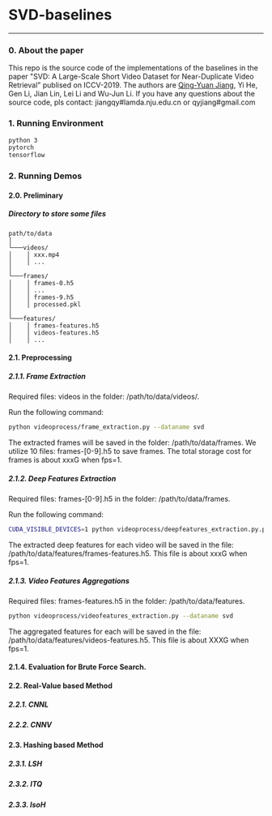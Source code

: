 # SVD-baselines
---

### 0. About the paper

This repo is the source code of the implementations of the baselines in the paper "SVD: A Large-Scale Short Video Dataset for Near-Duplicate Video Retrieval" publised on ICCV-2019. The authors are [Qing-Yuan Jiang](http://lamda.nju.edu.cn/jiangqy), Yi He, Gen Li, Jian Lin, Lei Li and Wu-Jun Li. If you have any questions about the source code, pls contact: jiangqy#lamda.nju.edu.cn or qyjiang#gmail.com

### 1. Running Environment
```bash
python 3
pytorch
tensorflow
```

### 2. Running Demos
#### 2.0. Preliminary
##### Directory to store some files
```
path/to/data
│
└───videos/
│    │ xxx.mp4
│    │ ...
│
└───frames/
│    │ frames-0.h5
│    │ ...
│    │ frames-9.h5
│    │ processed.pkl
│
└───features/
│    │ frames-features.h5
│    │ videos-features.h5
│    │ ...
```

#### 2.1. Preprocessing
##### 2.1.1. Frame Extraction
Required files: videos in the folder: /path/to/data/videos/.

Run the following command:
```bash
python videoprocess/frame_extraction.py --dataname svd
```
The extracted frames will be saved in the folder: /path/to/data/frames. We utilize 10 files: frames-[0-9].h5 to save frames. The total storage cost for frames is about xxxG when fps=1.
##### 2.1.2. Deep Features Extraction
Required files: frames-[0-9].h5 in the folder: /path/to/data/frames.

Run the following command:
```bash
CUDA_VISIBLE_DEVICES=1 python videoprocess/deepfeatures_extraction.py.py --dataname svd
```
The extracted deep features for each video will be saved in the file: /path/to/data/features/frames-features.h5. This file is about xxxG when fps=1.
##### 2.1.3. Video Features Aggregations
Required files: frames-features.h5 in the folder: /path/to/data/features.
```bash
python videoprocess/videofeatures_extraction.py --dataname svd
```
The aggregated features for each will be saved in the file: /path/to/data/features/videos-features.h5. This file is about XXXG when fps=1.
#### 2.1.4. Evaluation for Brute Force Search.

#### 2.2. Real-Value based Method
##### 2.2.1. CNNL
##### 2.2.2. CNNV
#### 2.3. Hashing based Method
##### 2.3.1. LSH
##### 2.3.2. ITQ
##### 2.3.3. IsoH


